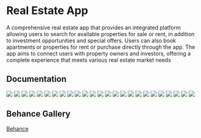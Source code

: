 
# Real Estate App

A comprehensive real estate app that provides an integrated platform allowing users to search for available properties for sale or rent, in addition to investment opportunities and special offers. Users can also book apartments or properties for rent or purchase directly through the app. The app aims to connect users with property owners and investors, offering a complete experience that meets various real estate market needs




## Documentation

![](https://github.com/Mennafathy398/Real-Estate-Application/blob/main/src/1.png?raw=true)
![](https://github.com/Mennafathy398/Real-Estate-Application/blob/main/src/2.png?raw=true)
![](https://github.com/Mennafathy398/Real-Estate-Application/blob/main/src/3.png?raw=true)
![](https://github.com/Mennafathy398/Real-Estate-Application/blob/main/src/4.png?raw=true)
![](https://github.com/Mennafathy398/Real-Estate-Application/blob/main/src/5.png?raw=true)
![](https://github.com/Mennafathy398/Real-Estate-Application/blob/main/src/6.png?raw=true)
![](https://github.com/Mennafathy398/Real-Estate-Application/blob/main/src/7.png?raw=true)
![](https://github.com/Mennafathy398/Real-Estate-Application/blob/main/src/8.png?raw=true)
![](https://github.com/Mennafathy398/Real-Estate-Application/blob/main/src/9.png?raw=true)
![](https://github.com/Mennafathy398/Real-Estate-Application/blob/main/src/10.png?raw=true)
![](https://github.com/Mennafathy398/Real-Estate-Application/blob/main/src/11.png?raw=true)
![](https://github.com/Mennafathy398/Real-Estate-Application/blob/main/src/12.png?raw=true)
![](https://github.com/Mennafathy398/Real-Estate-Application/blob/main/src/13.png?raw=true)
![](https://github.com/Mennafathy398/Real-Estate-Application/blob/main/src/14.png?raw=true)
![](https://github.com/Mennafathy398/Real-Estate-Application/blob/main/src/15.png?raw=true)
![](https://github.com/Mennafathy398/Real-Estate-Application/blob/main/src/16.png?raw=true)
![](https://github.com/Mennafathy398/Real-Estate-Application/blob/main/src/17.png?raw=true)
![](https://github.com/Mennafathy398/Real-Estate-Application/blob/main/src/18.png?raw=true)
![](https://github.com/Mennafathy398/Real-Estate-Application/blob/main/src/19.png?raw=true)
![](https://github.com/Mennafathy398/Real-Estate-Application/blob/main/src/20.png?raw=true)
![](https://github.com/Mennafathy398/Real-Estate-Application/blob/main/src/21.png?raw=true)
![](https://github.com/Mennafathy398/Real-Estate-Application/blob/main/src/22.png?raw=true)
![](https://github.com/Mennafathy398/Real-Estate-Application/blob/main/src/23.png?raw=true)
![](https://github.com/Mennafathy398/Real-Estate-Application/blob/main/src/24.png?raw=true)
![](https://github.com/Mennafathy398/Real-Estate-Application/blob/main/src/25.png?raw=true)













## Behance Gallery

[Behance](https://www.behance.net/gallery/211235481/Real-Estate-Application)

